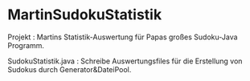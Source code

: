 # MartinSudokuStatistik
Projekt :
Martins Statistik-Auswertung 
für Papas großes Sudoku-Java Programm.

SudokuStatistik.java : Schreibe Auswertungsfiles für die Erstellung von Sudokus
durch Generator&DateiPool.
